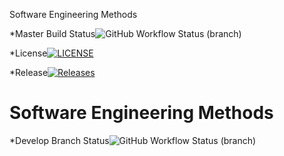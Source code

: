 
Software Engineering Methods

*Master Build Status![GitHub Workflow Status (branch)](https://img.shields.io/github/actions/workflow/status/Terrel-Deligny/sem/main.yml?branch=master)

*License[![LICENSE](https://img.shields.io/github/license/Terrel-Deligny/sem.svg?style=flat-square)](https://github.com/Terrel-Deligny/sem/blob/master/LICENSE)

*Release[![Releases](https://img.shields.io/github/release/Terrel-Deligny/sem/all.svg?style=flat-square)](https://github.com/Terrel-Deligny/sem/releases)

# Software Engineering Methods
*Develop Branch Status![GitHub Workflow Status (branch)](https://img.shields.io/github/actions/workflow/status/Terrel-Deligny/sem/main.yml?branch=develop)